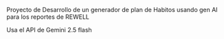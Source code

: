 Proyecto de Desarrollo de un generador de plan de Habitos usando gen AI para los reportes de REWELL

Usa el API de Gemini 2.5 flash

